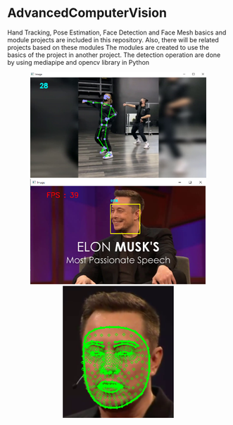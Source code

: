 # AdvancedComputerVision
Hand Tracking, Pose Estimation, Face Detection and Face Mesh basics and module projects are included in this repository. Also, there will be related projects based on these modules
The modules are created to use the basics of the project in another project. The detection operation are done by using mediapipe and opencv library in Python

<p align="center">
  <img src="images/PoseEstimation.png" width="400" title="ss1">
  <img src="images/faceDetect.png" width="400" title="ss2">
  <img src="images/meshSSN.PNG" height="300" title="ss2">
  
</p>


